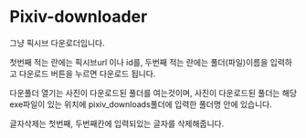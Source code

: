# Pixiv-downloader

그냥 픽시브 다운로더입니다.

첫번째 적는 란에는 픽시브url 이나 id를,
두번째 적는 란에는 풀더(파일)이름을 입력하고 다운로드 버튼을 누르면 다운로드 됩니다.

다운풀더 열기는 사진이 다운로드된 풀더를 여는것이며, 사진이 다운로드된 풀더는 해당 exe파일이 있는 위치에 pixiv_downloads풀더에 입력한 풀더명 안에 있습니다.

글자삭제는 첫번째, 두번째칸에 입력되있는 글자를 삭제해줍니다.
